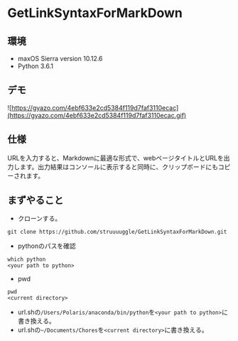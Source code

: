 # GetLinkSyntaxForMarkDown

## 環境
- maxOS Sierra version 10.12.6
- Python 3.6.1

## デモ

![https://gyazo.com/4ebf633e2cd5384f119d7faf3110ecac](https://gyazo.com/4ebf633e2cd5384f119d7faf3110ecac.gif)

## 仕様
URLを入力すると、Markdownに最適な形式で、webページタイトルとURLを出力します。出力結果はコンソールに表示すると同時に、クリップボードにもコピーされます。

## まずやること

- クローンする。

```
git clone https://github.com/struuuuggle/GetLinkSyntaxForMarkDown.git
```



- pythonのパスを確認

```
which python
<your path to python>
```



- pwd

```
pwd
<current directory>
```

- url.shの`/Users/Polaris/anaconda/bin/python`を`<your path to python>`に書き換える。
- url.shの`~/Documents/Chores`を`<current directory>`に書き換える。

